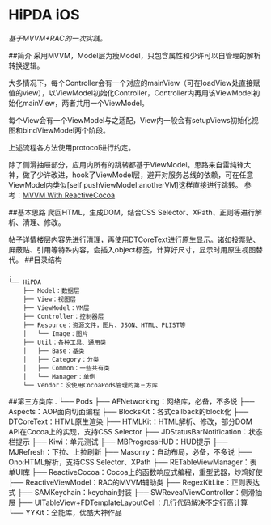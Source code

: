 # HiPDA iOS

*基于MVVM+RAC的一次实践。*


##简介
采用MVVM，Model层为瘦Model，只包含属性和少许可以自管理的解析转换逻辑。

大多情况下，每个Controller会有一个对应的mainView（可在loadView处直接赋值的view），以ViewModel初始化Controller，Controller内再用该ViewModel初始化mainView，两者共用一个ViewModel。

每个View会有一个ViewModel与之适配，View内一般会有setupViews初始化视图和bindViewModel两个阶段。

上述流程各方法使用protocol进行约定。

除了侧滑抽屉部分，应用内所有的跳转都基于ViewModel。思路来自雷纯锋大神，做了少许改进，hook了ViewModel层，避开对服务总线的依赖，可在任意ViewModel内类似[self pushViewModel:anotherVM]这样直接进行跳转。
参考：[MVVM With ReactiveCocoa](http://blog.leichunfeng.com/blog/2016/02/27/mvvm-with-reactivecocoa/)


##基本思路
爬回HTML，生成DOM，结合CSS Selector、XPath、正则等进行解析、清理、修改。

帖子详情楼层内容先进行清理，再使用DTCoreText进行原生显示。诸如投票贴、屏蔽贴、引用等特殊内容，会插入object标签，计算好尺寸，显示时用原生视图替代。
##目录结构

    .
    └── HiPDA
        ├── Model：数据层
        ├── View：视图层
        ├── ViewModel：VM层
        ├── Controller：控制器层
        ├── Resource：资源文件，图片、JSON、HTML、PLIST等
        │   └── Image：图片
        ├── Util：各种工具、通用类
        │   ├── Base：基类
        │   ├── Category：分类
        │   ├── Common：一些共有类
        │   └── Manager：单例
        └── Vendor：没使用CocoaPods管理的第三方库


##第三方类库
    .
    └── Pods
        ├── AFNetworking：网络库，必备，不多说
        ├── Aspects：AOP面向切面编程
        ├── BlocksKit：各式callback的block化
        ├── DTCoreText：HTML原生渲染
        ├── HTMLKit：HTML解析、修改，部分DOM API在Cocoa上的实现，支持CSS Selector
        ├── JDStatusBarNotification：状态栏提示
        ├── Kiwi：单元测试
        ├── MBProgressHUD：HUD提示
        ├── MJRefresh：下拉、上拉刷新
        ├── Masonry：自动布局，必备，不多说
        ├── Ono:HTML解析，支持CSS Selector、XPath
        ├── RETableViewManager：表单UI库
        ├── ReactiveCocoa：Cocoa上的函数响应式编程，重型武器，炒鸡好使
        ├── ReactiveViewModel：RAC的MVVM辅助类
        ├── RegexKitLite：正则表达式
        ├── SAMKeychain：keychain封装
        ├── SWRevealViewController：侧滑抽屉
        ├── UITableView+FDTemplateLayoutCell：几行代码解决不定行高计算
        └── YYKit：全能库，优酷大神作品